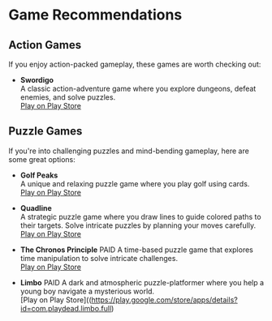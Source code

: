 # Game Recommendations

## Action Games
If you enjoy action-packed gameplay, these games are worth checking out:

- **Swordigo**  
  A classic action-adventure game where you explore dungeons, defeat enemies, and solve puzzles.  
  [Play on Play Store](https://play.google.com/store/search?q=swordigo&c=apps)

## Puzzle Games
If you're into challenging puzzles and mind-bending gameplay, here are some great options:

- **Golf Peaks**  
  A unique and relaxing puzzle game where you play golf using cards.  
  [Play on Play Store](https://play.google.com/store/search?q=golf+peaks&c=apps)

- **Quadline**  
  A strategic puzzle game where you draw lines to guide colored paths to their targets. Solve intricate puzzles by planning your moves carefully.  
  [Play on Play Store](https://play.google.com/store/apps/details?id=com.IvanKovalov.quadline.android)

- **The Chronos Principle**  PAID
  A time-based puzzle game that explores time manipulation to solve intricate challenges.  
  [Play on Play Store]([https://play.google.com/store/apps/details?id=com.yudiz.thechronosprinciple](https://play.google.com/store/apps/details?id=com.logisk.chronos))

- **Limbo**  PAID
  A dark and atmospheric puzzle-platformer where you help a young boy navigate a mysterious world.  
  [Play on Play Store]((https://play.google.com/store/apps/details?id=com.playdead.limbo.full)
